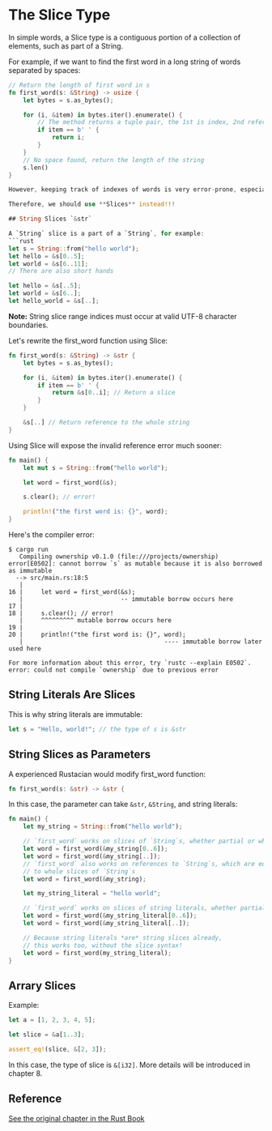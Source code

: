 # The Slice Type

In simple words, a Slice type is a contiguous portion of a collection of elements, such as part of a String.

For example, if we want to find the first word in a long string of words separated by spaces:

```rust
// Return the length of first word in s
fn first_word(s: &String) -> usize {
    let bytes = s.as_bytes();

    for (i, &item) in bytes.iter().enumerate() {
        // The method returns a tuple pair, the 1st is index, 2nd reference to item
        if item == b' ' {
            return i;
        }
    }
    // No space found, return the length of the string
    s.len()
}

However, keeping track of indexes of words is very error-prone, especially when strings mutate.

Therefore, we should use **Slices** instead!!!

## String Slices `&str`

A `String` slice is a part of a `String`, for example:
```rust
let s = String::from("hello world");
let hello = &s[0..5];
let world = &s[6..11];
// There are also short hands

let hello = &s[..5];
let world = &s[6..];
let hello_world = &s[..];
```

**Note:** String slice range indices must occur at valid UTF-8 character boundaries.

Let's rewrite the first_word function using Slice:
```rust
fn first_word(s: &String) -> &str {
    let bytes = s.as_bytes();

    for (i, &item) in bytes.iter().enumerate() {
        if item == b' ' {
            return &s[0..i]; // Return a slice
        }
    }

    &s[..] // Return reference to the whole string
}
```

Using Slice will expose the invalid reference error much sooner:
```rust
fn main() {
    let mut s = String::from("hello world");

    let word = first_word(&s);

    s.clear(); // error!

    println!("the first word is: {}", word);
}
```

Here's the compiler error:

```shell
$ cargo run
   Compiling ownership v0.1.0 (file:///projects/ownership)
error[E0502]: cannot borrow `s` as mutable because it is also borrowed as immutable
  --> src/main.rs:18:5
   |
16 |     let word = first_word(&s);
   |                           -- immutable borrow occurs here
17 |
18 |     s.clear(); // error!
   |     ^^^^^^^^^ mutable borrow occurs here
19 |
20 |     println!("the first word is: {}", word);
   |                                       ---- immutable borrow later used here

For more information about this error, try `rustc --explain E0502`.
error: could not compile `ownership` due to previous error
```

## String Literals Are Slices

This is why string literals are immutable:
```rust
let s = "Hello, world!"; // the type of s is &str
```

## String Slices as Parameters

A experienced Rustacian would modify first_word function:

```rust
fn first_word(s: &str) -> &str {
```

In this case, the parameter can take `&str`, `&String`, and string literals:
```rust
fn main() {
    let my_string = String::from("hello world");

    // `first_word` works on slices of `String`s, whether partial or whole
    let word = first_word(&my_string[0..6]);
    let word = first_word(&my_string[..]);
    // `first_word` also works on references to `String`s, which are equivalent
    // to whole slices of `String`s
    let word = first_word(&my_string);

    let my_string_literal = "hello world";

    // `first_word` works on slices of string literals, whether partial or whole
    let word = first_word(&my_string_literal[0..6]);
    let word = first_word(&my_string_literal[..]);

    // Because string literals *are* string slices already,
    // this works too, without the slice syntax!
    let word = first_word(my_string_literal);
}
```

## Arrary Slices

Example:
```rust
let a = [1, 2, 3, 4, 5];

let slice = &a[1..3];

assert_eq!(slice, &[2, 3]);
```
In this case, the type of slice is `&[i32]`. More details will be introduced in chapter 8.

## Reference

[See the original chapter in the Rust Book](https://doc.rust-lang.org/stable/book/ch04-03-slices.html)




